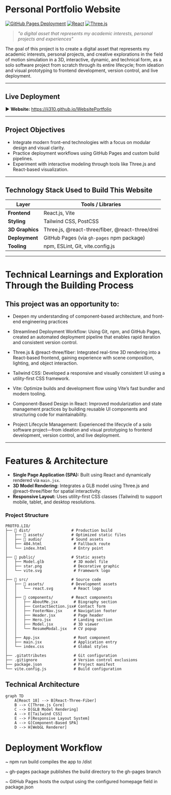 
# Personal Portfolio Website
[![GitHub Pages Deployment](https://img.shields.io/badge/Live%20Demo-Available-success?style=for-the-badge&logo=github)](https://ii310.github.io/WebsitePortfolio)
[![React](https://img.shields.io/badge/React-18.2-blue?logo=react)](https://react.dev/)
[![Three.js](https://img.shields.io/badge/Three.js-R136-orange?logo=three.js)](https://threejs.org/)

> *"a digital asset that represents my academic interests, personal projects and experiences"*

The goal of this project is to create a digital asset that represents my academic interests, personal projects, and creative explorations in the field of motion simulation in a 3D, interactive, dynamic, and technical form, as a solo software project from scratch through its entire lifecycle; from ideation and visual prototyping to frontend development, version control, and live deployment.



---

## Live Deployment

▶️ **Website:** https://ii310.github.io/WebsitePortfolio

---

## Project Objectives

- Integrate modern front-end technologies with a focus on modular design and visual clarity.
- Practice deployment workflows using GitHub Pages and custom build pipelines.
- Experiment with interactive modeling through tools like Three.js and React-based visualization.

---

## Technology Stack Used to Build This Website

| Layer           | Tools / Libraries                                                                 |
|----------------|-------------------------------------------------------------------------------------|
| **Frontend**    | React.js, Vite                                                                    |
| **Styling**     | Tailwind CSS, PostCSS                                                             |
| **3D Graphics** | Three.js, @react-three/fiber, @react-three/drei                                   |
| **Deployment**  | GitHub Pages (via `gh-pages` npm package)                                         |
| **Tooling**     | npm, ESLint, Git, vite.config.js                                                  |

---
# Technical Learnings and Exploration Through the Building Process
## This project was an opportunity to:

- Deepen my understanding of component-based architecture, and front-end engineering practices

- Streamlined Deployment Workflow: Using Git, npm, and GitHub Pages, created an automated deployment pipeline that enables rapid iteration and consistent version control.

- Three.js & @react-three/fiber: Integrated real-time 3D rendering into a React-based frontend, gaining experience with scene composition, lighting, and object interaction.

- Tailwind CSS: Developed a responsive and visually consistent UI using a utility-first CSS framework. 

- Vite: Optimize builds and development flow using Vite’s fast bundler and modern tooling.

- Component-Based Design in React: Improved modularization and state management practices by building reusable UI components and structuring code for maintainability.

- Project Lifecycle Management: Experienced the lifecycle of a solo software project—from ideation and visual prototyping to frontend development, version control, and live deployment.

---

# Features & Architecture

- **Single Page Application (SPA):** Built using React and dynamically rendered via `main.jsx`.
- **3D Model Rendering:** Integrates a GLB model using Three.js and @react-three/fiber for spatial interactivity.
- **Responsive Layout:** Uses utility-first CSS classes (Tailwind) to support mobile, tablet, and desktop resolutions.

### Project Structure

```plaintext
PROTFO.LIO/
├── 📁 dist/                  # Production build
│   ├── 📁 assets/            # Optimized static files
│   ├── 📁 audio/             # Sound assets
│   ├── 404.html              # Fallback route
│   └── index.html            # Entry point
│
├── 📁 public/                # Static assets
│   ├── Model.glb             # 3D model file
│   ├── star.png              # Decorative graphic
│   └── vite.svg              # Framework logo
│
├── 📁 src/                   # Source code
│   ├── 📁 assets/            # Development assets
│   │   └── react.svg         # React logo
│   │
│   ├── 📁 components/        # React components
│   │   ├── AboutMe.jsx       # Biography section
│   │   ├── ContactSection.jsx# Contact form
│   │   ├── FooterNav.jsx     # Navigation footer
│   │   ├── Header.jsx        # Page header
│   │   ├── Hero.jsx          # Landing section
│   │   ├── Model.jsx         # 3D viewer
│   │   └── ResumeModal.jsx   # CV popup
│   │
│   ├── App.jsx               # Root component
│   ├── main.jsx              # Application entry
│   └── index.css             # Global styles
│
├── .gitattributes            # Git configuration
├── .gitignore                # Version control exclusions
├── package.json              # Project manifest
└── vite.config.js            # Build configuration
```
## Technical Architecture
```mermaid
graph TD
    A[React 18] --> B[React-Three-Fiber]
    B --> C[Three.js Core]
    C --> D[GLB Model Rendering]
    A --> E[Tailwind CSS]
    E --> F[Responsive Layout System]
    A --> G[Component-Based SPA]
    D --> H[WebGL Renderer]
```

# Deployment Workflow
~ npm run build compiles the app to /dist

~ gh-pages package publishes the build directory to the gh-pages branch

~ GitHub Pages hosts the output using the configured homepage field in package.json


